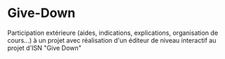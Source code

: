 # Give-Down
Participation extérieure (aides, indications, explications, organisation de cours...) à un projet avec réalisation d'un éditeur de niveau interactif au projet d'ISN "Give Down"
